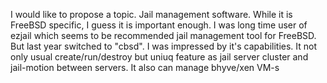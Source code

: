 I would like to propose a topic.  Jail management software. While it is FreeBSD specific, I guess it is important enough. I was long time user of ezjail which seems to be recommended jail management tool for FreeBSD. But last year switched to "cbsd". I was impressed by it's capabilities. It not only usual create/run/destroy but uniuq feature as jail server cluster and jail-motion between servers. It also can manage bhyve/xen VM-s 